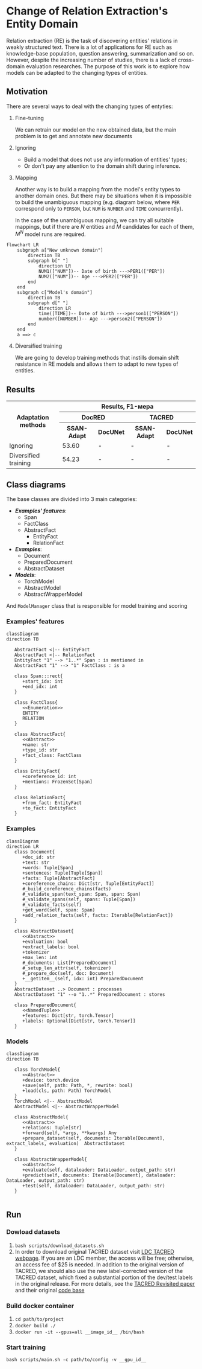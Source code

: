 # Change of Relation Extraction's Entity Domain

Relation extraction (RE) is the task of discovering entities' relations in weakly structured text. There is a lot of
applications for RE such as knowledge-base population, question answering, summarization and so on. However, despite the
increasing number of studies, there is a lack of cross-domain evaluation researches. The purpose of this work is to
explore how models can be adapted to the changing types of entities.

## Motivation

There are several ways to deal with the changing types of entyties:

1) Fine-tuning

    We can retrain our model on the new obtained data, but the main problem is to get and annotate new documents

2) Ignoring

    * Build a model that does not use any information of entities' types;
    * Or don't pay any attention to the domain shift during inference.

3) Mapping

   Another way is to build a mapping from the model's entity types to another domain ones. But there may be situations
   when it is impossible to build the unambiguous mapping (e.g. diagram below, where `PER` correspond only to `PERSON`,
   but `NUM` is `NUMBER` and `TIME` concurrently).

   In the case of the unambiguous mapping, we can try all suitable mappings, but if there are $N$ entities and $M$
   candidates for each of them, $M^N$ model runs are required.

```mermaid
flowchart LR
    subgraph a["New unknown domain"]
        direction TB
        subgraph b[" "]
            direction LR
            NUM1(["NUM"])-- Date of birth --->PER1(["PER"])
            NUM2(["NUM"])-- Age --->PER2(["PER"])
        end
    end
    subgraph c["Model's domain"]
        direction TB
        subgraph d[" "]
            direction LR
            time([TIME])-- Date of birth --->person1(["PERSON"])
            number([NUMBER])-- Age --->person2(["PERSON"])
        end
    end
    a ==> c 
```

4) Diversified training

   We are going to develop training methods that instills domain shift resistance in RE models and allows them to adapt to
   new types of entities.

## Results

<table>
  <tr>
    <th rowspan="3">Adaptation methods</th>
    <th colspan="4">Results, F1-мера</th>
  </tr>
  <tr>
    <th colspan="2">DocRED</th>
    <th colspan="2">TACRED</th>
  </tr>
  <tr>
    <th>SSAN-Adapt</th>
    <th>DocUNet</th>
    <th>SSAN-Adapt</th>
    <th>DocUNet</th>
  </tr>
  <tr>
    <td>Ignoring</td>
    <td>53.60</td>
    <td>-</td>
    <td>-</td>
    <td>-</td>
  </tr>
  <tr>
    <td>Diversified training</td>
    <td>54.23</td>
    <td>-</td>
    <td>-</td>
    <td>-</td>
  </tr>
</table>


## Class diagrams

The base classes are divided into 3 main categories:

* **_Examples' features_**:
  * Span
  * FactClass
  * AbstractFact
    * EntityFact
    * RelationFact
* **_Examples_**:
  * Document
  * PreparedDocument
  * AbstractDataset
* **_Models_**:
  * TorchModel
  * AbstractModel
  * AbstractWrapperModel

And `ModelManager` class that is responsible for model training and scoring 

### Examples' features
```mermaid
classDiagram
direction TB

   AbstractFact <|-- EntityFact
   AbstractFact <|-- RelationFact
   EntityFact "1" --> "1..*" Span : is mentioned in
   AbstractFact "1" --> "1" FactClass : is a
   
   class Span:::rect{
      +start_idx: int
      +end_idx: int
   }
   
   class FactClass{
      <<Enumeration>>
      ENTITY
      RELATION
   }

   class AbstractFact{
      <<Abstract>> 
      +name: str
      +type_id: str
      +fact_class: FactClass
   }
   
   class EntityFact{
      +coreference_id: int
      +mentions: FrozenSet[Span]
   }
   
   class RelationFact{
      +from_fact: EntityFact
      +to_fact: EntityFact
   }
```
### Examples
```mermaid
classDiagram
direction LR
   class Document{
      +doc_id: str
      +text: str
      +words: Tuple[Span]
      +sentences: Tuple[Tuple[Span]]
      +facts: Tuple[AbstractFact]
      +coreference_chains: Dict[str, Tuple[EntityFact]]
      #_build_coreference_chains(facts)
      #_validate_span(text_span: Span, span: Span)
      #_validate_spans(self, spans: Tuple[Span])
      #_validate_facts(self)
      +get_word(self, span: Span)
      +add_relation_facts(self, facts: Iterable[RelationFact])
   }
   
   class AbstractDataset{
      <<Abstract>>
      +evaluation: bool
      +extract_labels: bool
      +tokenizer
      +max_len: int
      #_documents: List[PreparedDocument]
      #_setup_len_attr(self, tokenizer)
      #_prepare_doc(self, doc: Document)
      +__getitem__(self, idx: int) PreparedDocument
   }
   AbstractDataset ..> Document : processes
   AbstractDataset "1" --o "1..*" PreparedDocument : stores
   
   class PreparedDocument{
      <<NamedTuple>>
      +features: Dict[str, torch.Tensor]
      +labels: Optional[Dict[str, torch.Tensor]]
   }
```

### Models
```mermaid
classDiagram
direction TB

   class TorchModel{
      <<Abstract>>
      +device: torch.device
      +save(self, path: Path, *, rewrite: bool)
      +load(cls, path: Path) TorchModel
   }
   TorchModel <|-- AbstractModel
   AbstractModel <|-- AbstractWrapperModel
   
   class AbstractModel{
      <<Abstract>>
      +relations: Tuple[str]
      +forward(self, *args, **kwargs) Any
      +prepare_dataset(self, documents: Iterable[Document], extract_labels, evaluation)  AbstractDataset
   }
   
   class AbstractWrapperModel{
      <<Abstract>>
      +evaluate(self, dataloader: DataLoader, output_path: str)
      +predict(self, documents: Iterable[Document], dataloader: DataLoader, output_path: str)
      +test(self, dataloader: DataLoader, output_path: str)
   }
   
```

## Run

### Dowload datasets

1) `bash scripts/download_datasets.sh`
2) In order to download original TACRED dataset visit [LDC TACRED webpage](https://catalog.ldc.upenn.edu/LDC2018T24).
   If you are an LDC member, the access will be free; otherwise, an access fee of $25 is needed.  In addition to the original version of 
   TACRED, we should also use the new label-corrected version of the TACRED dataset, which fixed a substantial portion of the dev/test 
   labels in the original release. For more details, see the [TACRED Revisited paper](https://arxiv.org/pdf/2004.14855.pdf) and their
   original [code base](https://github.com/DFKI-NLP/tacrev)


### Build docker container
1) `cd path/to/project`
2) `docker build ./`
3) `docker run -it --gpus=all __image_id__ /bin/bash`

### Start training

`bash scripts/main.sh -c path/to/config -v __gpu_id__`
